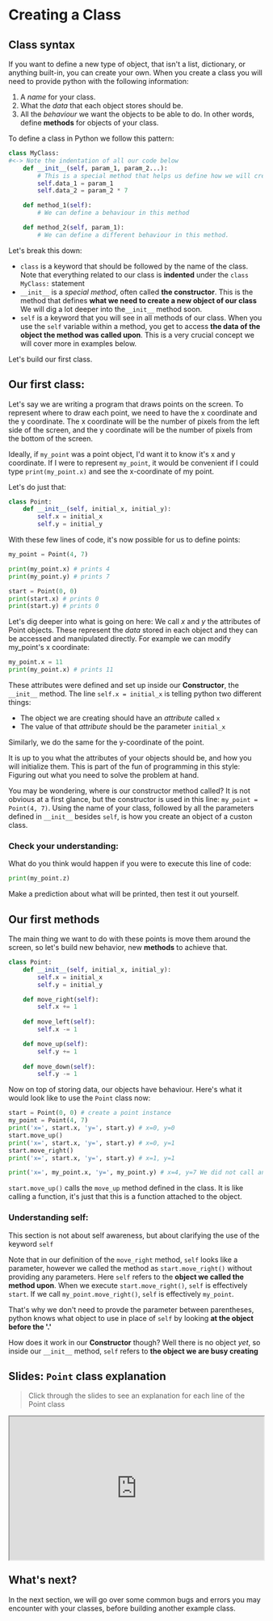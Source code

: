 # Creating a Class

## Class syntax

If you want to define a new type of object, that isn't a list, dictionary, or anything built-in, you can create your own. When you create a class you will need to provide python with the following information:
1. A *name* for your class. 
2. What the _data_ that each object stores should be.
3. All the _behaviour_ we want the objects to be able to do. In other words, define **methods** for objects of your class. 

To define a class in Python we follow this pattern:

```python
class MyClass:
#<-> Note the indentation of all our code below 
    def __init__(self, param_1, param_2...):
        # This is a special method that helps us define how we will create objects in our code.
        self.data_1 = param_1
        self.data_2 = param_2 * 7

    def method_1(self):
        # We can define a behaviour in this method

    def method_2(self, param_1):
        # We can define a different behaviour in this method.
```

Let's break this down:

- `class` is a keyword that should be followed by the name of the class. Note that everything related to our class is **indented** under the ```class MyClass:``` statement
- `__init__` is a *special method*, often called **the constructor**. This is the method that defines **what we need to create a new object of our class** We will dig a lot deeper into the`__init__` method soon.
- `self` is a keyword that you will see in all methods of our class. When you use the `self` variable within a method, you get to access **the data of the object the method was called upon**. This is a very crucial concept we will cover more in examples below. 

Let's build our first class. 

## Our first class:

Let's say we are writing a program that draws points on the screen. To represent where to draw each point, we need to have the x coordinate and the y coordinate. The x coordinate will be the number of pixels from the left side of the screen, and the y coordinate will be the number of pixels from the bottom of the screen.

Ideally, if `my_point` was a point object, I'd want it to know it's x and y coordinate. If I were to represent `my_point`, it would be convenient if I could type `print(my_point.x)` and see the x-coordinate of my point.

Let's do just that:

```python
class Point:
    def __init__(self, initial_x, initial_y):
        self.x = initial_x
        self.y = initial_y
```

With these few lines of code, it's now possible for us to define points: 

```python
my_point = Point(4, 7)

print(my_point.x) # prints 4
print(my_point.y) # prints 7

start = Point(0, 0)
print(start.x) # prints 0
print(start.y) # prints 0
```

Let's dig deeper into what is going on here: We call _x_ and _y_ the attributes of Point objects. These represent the _data_ stored in each object and they can be accessed and manipulated directly. For example we can modify my_point's x coordinate: 

```python
my_point.x = 11
print(my_point.x) # prints 11
```

These attributes were defined and set up inside our **Constructor**, the `__init__` method. The line `self.x = initial_x` is telling python two different things:
- The object we are creating should have an *attribute* called `x`
- The value of that *attribute* should be the parameter `initial_x`

Similarly, we do the same for the y-coordinate of the point. 

It is up to you what the attributes of your objects should be, and how you will initialize them. This is part of the fun of programming in this style: Figuring out what you need to solve the problem at hand. 

You may be wondering, where is our constructor method called? It is not obvious at a first glance, but the constructor is used in this line:
```my_point = Point(4, 7)```. Using the name of your class, followed by all the parameters defined in `__init__` besides `self`, is how you create an object of a custon class. 

### Check your understanding:

What do you think would happen if you were to execute this line of code: 
```python
print(my_point.z)
```

Make a prediction about what will be printed, then test it out yourself.

## Our first methods

The main thing we want to do with these points is move them around the screen, so let's build new behavior, new **methods** to achieve that.

```python
class Point:
    def __init__(self, initial_x, initial_y):
        self.x = initial_x
        self.y = initial_y

    def move_right(self):
        self.x += 1
        
    def move_left(self):
        self.x -= 1

    def move_up(self):
        self.y += 1
        
    def move_down(self):
        self.y -= 1
```

Now on top of storing data, our objects have behaviour. Here's what it would look like to use the `Point` class now:

```python
start = Point(0, 0) # create a point instance
my_point = Point(4, 7) 
print('x=', start.x, 'y=', start.y) # x=0, y=0
start.move_up()
print('x=', start.x, 'y=', start.y) # x=0, y=1
start.move_right()
print('x=', start.x, 'y=', start.y) # x=1, y=1

print('x=', my_point.x, 'y=', my_point.y) # x=4, y=7 We did not call any method on it, so it is unchanged
```

`start.move_up()` calls the `move_up` method defined in the class. It is like calling a function, it's just that this is a function attached to the object.

### Understanding self:
This section is not about self awareness, but about clarifying the use of the keyword `self`

Note that in our definition of the `move_right` method, `self` looks like a parameter, however we called the method as `start.move_right()` without providing any parameters. Here `self` refers to the **object we called the method upon**. When we execute `start.move_right()`, `self` is effectively `start`. If we call `my_point.move_right()`, `self` is effectively `my_point`. 

That's why we don't need to provde the parameter between parentheses, python knows what object to use in place of `self` by looking **at the object before the '.'**

How does it work in our **Constructor** though? Well there is no object *yet*, so inside our `__init__` method, `self` refers to **the object we are busy creating**

## Slides: `Point` class explanation

> Click through the slides to see an explanation for each line of the Point class

<div style="position: relative; padding-bottom: 56.25%; height: 0;"><iframe src="https://docs.google.com/presentation/d/e/2PACX-1vRCq90ad0wfXUxI-PkR22m9Q91dJiSMQj3-z6Zg0QcE_C1qIJ4dApUKdWW1l9UnB0m-vkP98cQfMLsL/embed?start=false&loop=false&delayms=60000" allowfullscreen style="position: absolute; top: 0; left: 0; width: 100%; height: 100%;"></iframe></div>

## What's next?

In the next section, we will go over some common bugs and errors you may encounter with your classes, before building another example class.